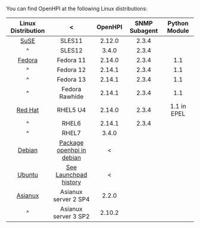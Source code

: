 ﻿You can find OpenHPI at the following Linux distributions:
 
| **Linux Distribution** | < | **OpenHPI** | **SNMP Subagent** | **Python Module** |
|:--:|:--:|:--:|:--:|:--:|
| [SuSE](http://www.suse.com/products/server) | SLES11 | 2.12.0 | 2.3.4 |  |
| ^ | SLES12 | 3.4.0 | 2.3.4 |  |
| [Fedora](http://www.fedoraproject.org/) | Fedora 11 | 2.14.0 | 2.3.4 | 1.1 |
| ^ |Fedora 12 | 2.14.1 | 2.3.4 | 1.1 |
| ^ | Fedora 13 | 2.14.1 | 2.3.4 | 1.1 |
| ^ | Fedora Rawhide | 2.14.1 | 2.3.4 | 1.1 |
| [Red Hat](http://www.redhat.com/) | RHEL5 U4 | 2.14.0 | 2.3.4 | 1.1 in EPEL |
| ^ | RHEL6 | 2.14.1 | 2.3.4 |  |
| ^ | RHEL7 | 3.4.0 |  |  |
| [Debian](http://debian.org/) | [Package openhpi in debian](https://packages.debian.org/search?keywords=openhpi) | < |  |  |
| [Ubuntu](http://www.ubuntu.com/) | [See Launchpad history](https://launchpad.net/ubuntu/+source/openhpi) | < |  |  |
| [Asianux](http://www.asianux.com/) | Asianux server 2 SP4 | 2.2.0 |  |  |
| ^ | Asianux server 3 SP2 | 2.10.2 |  |  |

